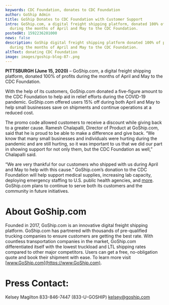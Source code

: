 ```yaml
---
keywords: CDC Foundation, donates to CDC Foundation
author: GoShip Admin
title: GoShip Donates to CDC Foundation with Customer Support
intro: GoShip.com, a digital freight shipping platform, donated 100% of profits
  during the months of April and May to the CDC Foundation.
postedAt: 1592236201000
news: false
description: GoShip digital freight shipping platform donated 100% of profits
  during the months of April and May to the CDC Foundation.
altText: donating CDC Foundation
image: images/goship-blog-87-.png
---
```


**PITTSBURGH (June 15, 2020)** – GoShip.com, a digital freight shipping platform, donated 100% of profits during the months of April and May to the CDC Foundation.

With the help of its customers, GoShip.com donated a five-figure amount to the CDC Foundation to help aid in relief efforts during the COVID-19 pandemic. GoShip.com offered users 15% off during both April and May to help small businesses save on shipments and continue operations at a reduced cost.

The promo code allowed customers to receive a discount while giving back to a greater cause. Ramesh Chalapalli, Director of Product at GoShip.com, said that he is proud to be able to make a difference and give back. “We know that many small businesses and individuals were hurting during the pandemic and are still hurting, so it was important to us that we did our part in showing support for not only them, but the CDC Foundation as well,” Chalapalli said.

“We are very thankful for our customers who shipped with us during April and May to help with this cause.” GoShip.com’s donation to the CDC Foundation will help support medical supplies, increasing lab capacity, deploying emergency staffing to U.S. public health agencies, and [more](https://give4cdcf.org/?utm_source=CDCF&utm_medium=web&utm_campaign=combat-coronavirus). GoShip.com plans to continue to serve both its customers and the community in future initiatives.

# About GoShip.com

Founded in 2017, GoShip.com is an innovative digital freight shipping platform. GoShip.com has partnered with thousands of pre-qualified trucking companies to ensure customers are getting the best rate. With countless transportation companies in the market, GoShip.com differentiated itself with the lowest truckload and LTL shipping rates compared to other major competitors. Users can get a free, no-obligation quote and book their shipment with ease. To learn more visit [www.GoShip.com](https://www.GoShip.com).

# Press Contact:

Kelsey Magilton 833-846-7447 (833-U-GOSHIP) [kelsey@goship.com](mailto:kelsey@goship.com)

